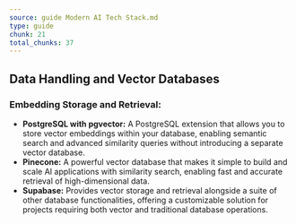 ```yaml
---
source: guide Modern AI Tech Stack.md
type: guide
chunk: 21
total_chunks: 37
---
```


## Data Handling and Vector Databases

### Embedding Storage and Retrieval:

* **PostgreSQL with pgvector:** A PostgreSQL extension that allows you to store vector embeddings within your database, enabling semantic search and advanced similarity queries without introducing a separate vector database.
* **Pinecone:** A powerful vector database that makes it simple to build and scale AI applications with similarity search, enabling fast and accurate retrieval of high-dimensional data.
* **Supabase:** Provides vector storage and retrieval alongside a suite of other database functionalities, offering a customizable solution for projects requiring both vector and traditional database operations.